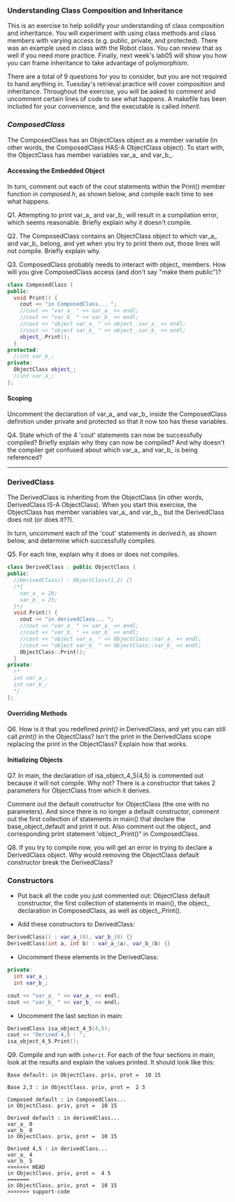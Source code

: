 ### Understanding Class Composition and Inheritance

This is an exercise to help solidify your understanding of class composition and inheritance. You will experiment with using class methods and class members with varying access (e.g. public, private, and protected). There was an example used in class with the Robot class. You can review that as well if you need more practice. Finally, next week's lab05 will show you how you can frame inheritance to take advantage of polymorphism.

There are a total of 9 questions for you to consider, but you are not required to hand anything in. Tuesday's retrieval practice will cover composition and inheritance. Throughout the exercise, you will be asked to comment and uncomment certain lines of code to see what happens. A makefile has been included for your convenience, and the executable is called _inherit_.

### _ComposedClass_

The ComposedClass has an ObjectClass object as a member variable (in other words, the ComposedClass HAS-A ObjectClass object). To start with, the ObjectClass has member variables var_a_ and var_b_.

#### Accessing the Embedded Object

In turn, comment out each of the _cout_ statements within the Print() member function in _composed.h_, as shown below, and compile each time to see what happens.  

Q1. Attempting to print var_a_ and var_b_ will result in a compilation error, which seems reasonable. Briefly explain why it doesn't compile.

Q2. The ComposedClass contains an ObjectClass object to which var_a_ and var_b_ belong, and yet when you try to print them out, those lines will not compile. Briefly explain why.

Q3. ComposedClass probably needs to interact with object_ members. How will you give ComposedClass access (and don't say "make them public")?

```C++
class ComposedClass {
public:
  void Print() {
    cout << "in ComposedClass... ";
    //cout << "var_a_ " << var_a_ << endl;
    //cout << "var_b_ " << var_b_ << endl;
    //cout << "object var_a_ " << object_.var_a_ << endl;
    //cout << "object var_b_ " << object_.var_b_ << endl;
    object_.Print();
  }
protected:
  //int var_b_;
private:
  ObjectClass object_;
  //int var_a_;
};
```

#### Scoping

Uncomment the declaration of var_a_ and var_b_ inside the ComposedClass definition under private and protected so that it now too has these variables.

Q4. State which of the 4 'cout' statements can now be successfully compiled? Briefly explain why they can now be compiled? And why doesn't the compiler get confused about which var_a_ and var_b_ is being referenced?

<hr>

### DerivedClass

The DerivedClass is inheriting from the ObjectClass (in other words, DerivedClass IS-A ObjectClass). When you start this exercise, the ObjectClass has member variables var_a_ and var_b_, but the DerivedClass does not (or does it??).

In turn, uncomment each of the 'cout' statements in _derived.h_, as shown below, and determine which successfully compiles.

Q5. For each line, explain why it does or does not compiles.


```C++
class DerivedClass : public ObjectClass {
public:
  //DerivedClass() : ObjectClass(1,2) {}
  /*{
    var_a_ = 20;
    var_b_ = 25;
  }*/
  void Print() {
    cout << "in derivedClass... ";
    //cout << "var_a_ " << var_a_ << endl;
    //cout << "var_b_ " << var_b_ << endl;
    //cout << "object var_a_ " << ObjectClass::var_a_ << endl;
    //cout << "object var_b_ " << ObjectClass::var_b_ << endl;
    ObjectClass::Print();
  }
private:
  /*
  int var_a_;
  int var_b_;
  */
};
```

#### Overriding Methods

Q6. How is it that you redefined _print()_ in DerivedClass, and yet you can still call _print()_ in the ObjectClass? Isn't the print in the DerivedClass scope replacing the print in the ObjectClass? Explain how that works.


#### Initializing Objects

Q7. In main, the declaration of isa_object_4_5(4,5) is commented out because it will not compile. Why not? There is a constructor that takes 2 parameters for ObjectClass from which it derives.

Comment out the default constructor for ObjectClass (the one with no parameters). And since there is no longer a default constructor, comment out the first collection of statements in main() that declare the base_object_default and print it out. Also comment out the object_ and corresponding print statement 'object_.Print()" in ComposedClass.

Q8. If you try to compile now, you will get an error in trying to declare a DerivedClass object. Why would removing the ObjectClass default constructor break the DerivedClass?

### Constructors

- Put back all the code you just commented out: ObjectClass default constructor, the first collection of statements in main(), the object_ declaration in ComposedClass, as well as object_.Print().

- Add these constructors to DerivedClass:

```C++
DerivedClass() : var_a_(0), var_b_(0) {}
DerivedClass(int a, int b) : var_a_(a), var_b_(b) {}
```

- Uncomment these elements in the DerivedClass:

```C++
private:
  int var_a_;
  int var_b_;

cout << "var_a_ " << var_a_ << endl;
cout << "var_b_ " << var_b_ << endl;
```

- Uncomment the last section in main:

```C++
DerivedClass isa_object_4_5(4,5);
cout << "Derived 4,5 : ";
isa_object_4_5.Print();
```

Q9. Compile and run with `inherit`. For each of the four sections in main, look at the results and explain the values printed. It should look like this:

```
Base default: in ObjectClass. priv, prot =  10 15

Base 2,3 : in ObjectClass. priv, prot =  2 3

Composed default : in ComposedClass...
in ObjectClass. priv, prot =  10 15

Derived default : in derivedClass...
var_a_ 0
var_b_ 0
in ObjectClass. priv, prot =  10 15

Derived 4,5 : in derivedClass...
var_a_ 4
var_b_ 5
<<<<<<< HEAD
in ObjectClass. priv, prot =  4 5
=======
in ObjectClass. priv, prot =  10 15
>>>>>>> support-code
```
